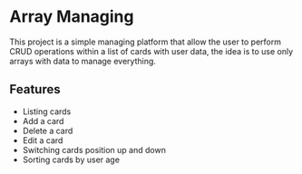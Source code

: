 # Array Managing

This project is a simple managing platform that allow the user to perform CRUD operations within a list of cards with user data, the idea is to use only arrays with data to manage everything.

## Features

* Listing cards
* Add a card
* Delete a card
* Edit a card
* Switching cards position up and down
* Sorting cards by user age


